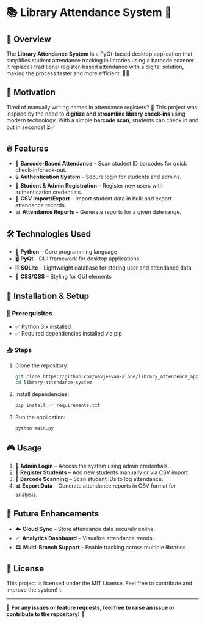 # 📚 Library Attendance System 🚀

## 🌟 Overview
The **Library Attendance System** is a PyQt-based desktop application that simplifies student attendance tracking in libraries using a barcode scanner. It replaces traditional register-based attendance with a digital solution, making the process faster and more efficient. 📖✨

## 🎯 Motivation
Tired of manually writing names in attendance registers? 🤯 This project was inspired by the need to **digitize and streamline library check-ins** using modern technology. With a simple **barcode scan**, students can check in and out in seconds! ⏳✅

## 🔥 Features
- 📌 **Barcode-Based Attendance** – Scan student ID barcodes for quick check-in/check-out.
- 🔒 **Authentication System** – Secure login for students and admins.
- 📝 **Student & Admin Registration** – Register new users with authentication credentials.
- 📂 **CSV Import/Export** – Import student data in bulk and export attendance records.
- 📊 **Attendance Reports** – Generate reports for a given date range.

## 🛠️ Technologies Used
- 🐍 **Python** – Core programming language
- 🖥️ **PyQt** – GUI framework for desktop applications
- 🗄️ **SQLite** – Lightweight database for storing user and attendance data
- 🎨 **CSS/QSS** – Styling for GUI elements

## 🚀 Installation & Setup
### 📌 Prerequisites
- ✅ Python 3.x installed
- ✅ Required dependencies installed via pip

### 📥 Steps
1. Clone the repository:
   ```sh
   git clone https://github.com/navjeevan-alone/library_attendence_app_python.git
   cd library-attendance-system
   ```
2. Install dependencies:
   ```sh
   pip install -r requirements.txt
   ```
3. Run the application:
   ```sh
   python main.py
   ```

## 🎮 Usage
1. **🔑 Admin Login** – Access the system using admin credentials.
2. **📝 Register Students** – Add new students manually or via CSV import.
3. **📸 Barcode Scanning** – Scan student IDs to log attendance.
4. **📊 Export Data** – Generate attendance reports in CSV format for analysis.

## 🚀 Future Enhancements
- ☁️ **Cloud Sync** – Store attendance data securely online.
- 📈 **Analytics Dashboard** – Visualize attendance trends.
- 🏛️ **Multi-Branch Support** – Enable tracking across multiple libraries.

## 📜 License
This project is licensed under the MIT License. Feel free to contribute and improve the system! 💡

---

💬 **For any issues or feature requests, feel free to raise an issue or contribute to the repository!** 🤝